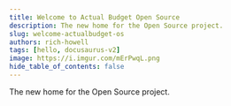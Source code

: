 ```yaml
---
title: Welcome to Actual Budget Open Source
description: The new home for the Open Source project.
slug: welcome-actualbudget-os
authors: rich-howell
tags: [hello, docusaurus-v2]
image: https://i.imgur.com/mErPwqL.png
hide_table_of_contents: false
---
```


The new home for the Open Source project.